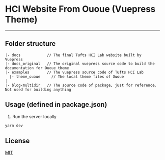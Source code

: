 # HCI Website From Ououe (Vuepress Theme)

---

## Folder structure

```
|- docs            // The final Tufts HCI Lab website built by Vuepress
|- docs_original   // The original vuepress source code to build the documentation for Ououe theme
|- examples        // The vuepress source code of Tufts HCI Lab  
  |- theme_ououe     // The local theme files of Ououe
|
|- blog-multidir   // The source code of package, just for reference. Not used for building anything
```

## Usage (defined in package.json)
1. Run the server locally
```sh
yarn dev
```

## License

[MIT](http://opensource.org/licenses/MIT)

